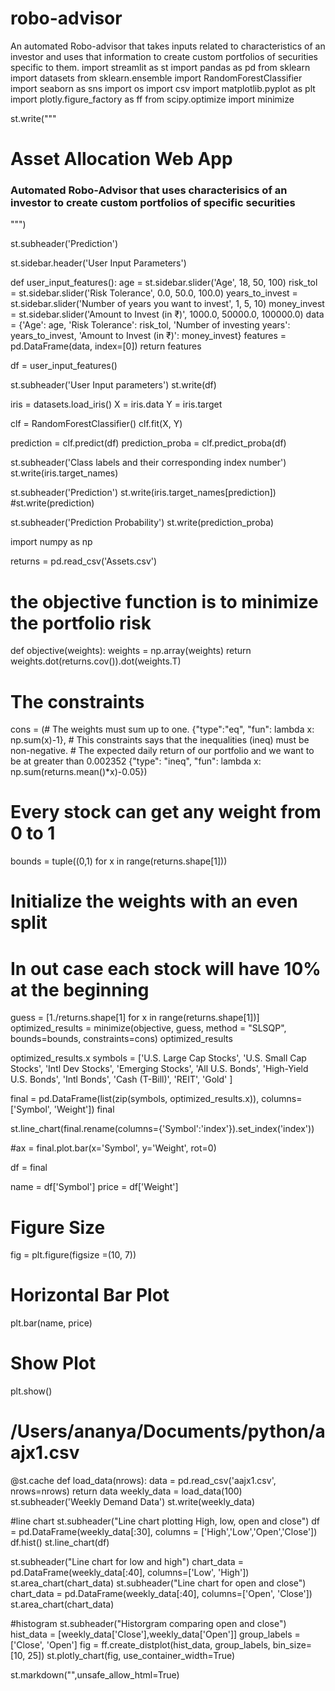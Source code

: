# robo-advisor
An automated Robo-advisor that takes inputs related to characteristics of an investor and uses that information to create custom portfolios of securities specific to them.
import streamlit as st
import pandas as pd
from sklearn import datasets
from sklearn.ensemble import RandomForestClassifier
import seaborn as sns
import os
import csv
import matplotlib.pyplot as plt
import plotly.figure_factory as ff
from scipy.optimize import minimize


st.write("""
# Asset Allocation Web App
### Automated Robo-Advisor that uses characterisics of an investor to create custom portfolios of specific securities

""")

st.subheader('Prediction')

st.sidebar.header('User Input Parameters')

def user_input_features():
    age = st.sidebar.slider('Age', 18, 50, 100)
    risk_tol = st.sidebar.slider('Risk Tolerance', 0.0, 50.0, 100.0)
    years_to_invest = st.sidebar.slider('Number of years you want to invest', 1, 5, 10)
    money_invest = st.sidebar.slider('Amount to Invest (in ₹)', 1000.0, 50000.0, 100000.0)
    data = {'Age': age,
            'Risk Tolerance': risk_tol,
            'Number of investing years': years_to_invest,
            'Amount to Invest (in ₹)': money_invest}
    features = pd.DataFrame(data, index=[0])
    return features

df = user_input_features()

st.subheader('User Input parameters')
st.write(df)






iris = datasets.load_iris()
X = iris.data
Y = iris.target

clf = RandomForestClassifier()
clf.fit(X, Y)

prediction = clf.predict(df)
prediction_proba = clf.predict_proba(df)

st.subheader('Class labels and their corresponding index number')
st.write(iris.target_names)

st.subheader('Prediction')
st.write(iris.target_names[prediction])
#st.write(prediction)

st.subheader('Prediction Probability')
st.write(prediction_proba)





import numpy as np

returns = pd.read_csv('Assets.csv')


# the objective function is to minimize the portfolio risk
def objective(weights): 
    weights = np.array(weights)
    return weights.dot(returns.cov()).dot(weights.T)
# The constraints
cons = (# The weights must sum up to one.
        {"type":"eq", "fun": lambda x: np.sum(x)-1}, 
        # This constraints says that the inequalities (ineq) must be non-negative.
        # The expected daily return of our portfolio and we want to be at greater than 0.002352
        {"type": "ineq", "fun": lambda x: np.sum(returns.mean()*x)-0.05})
# Every stock can get any weight from 0 to 1
bounds = tuple((0,1) for x in range(returns.shape[1]))
# Initialize the weights with an even split
# In out case each stock will have 10% at the beginning
guess = [1./returns.shape[1] for x in range(returns.shape[1])]
optimized_results = minimize(objective, guess, method = "SLSQP", bounds=bounds, constraints=cons)
optimized_results



optimized_results.x
symbols = ['U.S. Large Cap Stocks', 'U.S. Small Cap Stocks', 'Intl Dev Stocks',
           'Emerging Stocks', 'All U.S. Bonds', 'High-Yield U.S. Bonds',
           'Intl Bonds',  'Cash (T-Bill)', 'REIT', 'Gold' ]

final = pd.DataFrame(list(zip(symbols, optimized_results.x)), 
                       columns=['Symbol', 'Weight'])
final

st.line_chart(final.rename(columns={'Symbol':'index'}).set_index('index'))


#ax = final.plot.bar(x='Symbol', y='Weight', rot=0)

df = final
 
name = df['Symbol']
price = df['Weight']
 
# Figure Size
fig = plt.figure(figsize =(10, 7))
 
# Horizontal Bar Plot
plt.bar(name, price)
 
# Show Plot
plt.show()





# /Users/ananya/Documents/python/aajx1.csv

@st.cache
def load_data(nrows):
    data = pd.read_csv('aajx1.csv', nrows=nrows)
    return data
weekly_data = load_data(100)
st.subheader('Weekly Demand Data')
st.write(weekly_data)


#line chart
st.subheader("Line chart plotting High, low, open and close")
df = pd.DataFrame(weekly_data[:30], columns = ['High','Low','Open','Close'])
df.hist()
st.line_chart(df)


st.subheader("Line chart for low and high")
chart_data = pd.DataFrame(weekly_data[:40], columns=['Low', 'High'])
st.area_chart(chart_data)
st.subheader("Line chart for open and close")
chart_data = pd.DataFrame(weekly_data[:40], columns=['Open', 'Close'])
st.area_chart(chart_data)



#histogram
st.subheader("Historgram comparing open and close")
hist_data = [weekly_data['Close'],weekly_data['Open']]
group_labels = ['Close', 'Open']
fig = ff.create_distplot(hist_data, group_labels, bin_size=[10, 25])
st.plotly_chart(fig, use_container_width=True)



st.markdown("<span style=“background-color:#121922”>",unsafe_allow_html=True)
